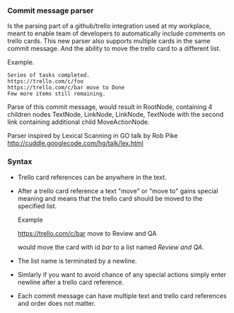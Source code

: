 ### Commit message parser

Is the parsing part of a github/trello integration used at my workplace,
meant to enable team of developers to automatically include comments on trello cards.
This new parser also supports multiple cards in the same commit message.
And the ability to move the trello card to a different list.

Example. 

	Series of tasks completed.
	https://trello.com/c/foo
	https://trello.com/c/bar move to Done
	Few more items still remaining.

Parse of this commit message, would result in RootNode,
containing 4 children nodes TextNode, LinkNode, LinkNode, TextNode
with the second link containing additional child MoveActionNode.

Parser inspired by Lexical Scanning in GO talk by Rob Pike
http://cuddle.googlecode.com/hg/talk/lex.html

### Syntax

* Trello card references can be anywhere in the text.
* After a trello card reference a text "move" or "move to" gains special meaning and means that the trello card should be moved to the specified list.

  Example

	https://trello.com/c/bar move to Review and QA

  would move the card with id _bar_ to a list named _Review and QA_.
* The list name is terminated by a newline.
* Simlarly if you want to avoid chance of any special actions simply enter newline after a trello card reference.
* Each commit message can have multiple text and trello card references and order does not matter.
